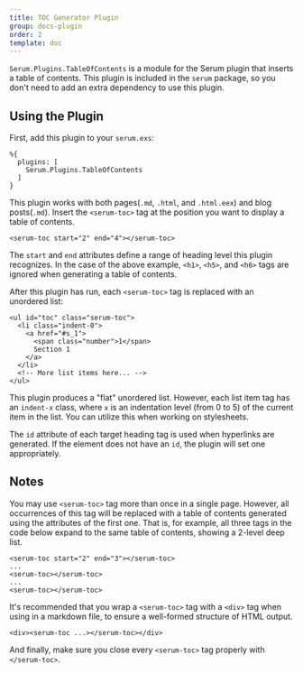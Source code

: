 ```yaml
---
title: TOC Generator Plugin
group: docs-plugin
order: 2
template: doc
---
```


`Serum.Plugins.TableOfContents` is a module for the Serum plugin that inserts a
table of contents. This plugin is included in the `serum` package, so you don't
need to add an extra dependency to use this plugin.

## Using the Plugin

First, add this plugin to your `serum.exs`:

```lang-elixir
%{
  plugins: [
    Serum.Plugins.TableOfContents
  ]
}
```

This plugin works with both pages(`.md`, `.html`, and `.html.eex`) and blog
posts(`.md`). Insert the `<serum-toc>` tag at the position you want to
display a table of contents.

```lang-markup
<serum-toc start="2" end="4"></serum-toc>
```

The `start` and `end` attributes define a range of heading level this plugin
recognizes. In the case of the above example, `<h1>`, `<h5>`, and `<h6>` tags
are ignored when generating a table of contents.

After this plugin has run, each `<serum-toc>` tag is replaced with an
unordered list:

```lang-markup
<ul id="toc" class="serum-toc">
  <li class="indent-0">
    <a href="#s_1">
      <span class="number">1</span>
      Section 1
    </a>
  </li>
  <!-- More list items here... -->
</ul>
```

This plugin produces a "flat" unordered list. However, each list item tag has
an `indent-x` class, where `x` is an indentation level (from 0 to 5) of the
current item in the list. You can utilize this when working on stylesheets.

The `id` attribute of each target heading tag is used when hyperlinks are
generated. If the element does not have an `id`, the plugin will set one
appropriately.

## Notes

You may use `<serum-toc>` tag more than once in a single page. However, all
occurrences of this tag will be replaced with a table of contents generated
using the attributes of the first one. That is, for example, all three tags
in the code below expand to the same table of contents, showing a 2-level
deep list.

```lang-markup
<serum-toc start="2" end="3"></serum-toc>
...
<serum-toc></serum-toc>
...
<serum-toc></serum-toc>
```

It's recommended that you wrap a `<serum-toc>` tag with a `<div>` tag when
using in a markdown file, to ensure a well-formed structure of HTML output.

```lang-markup
<div><serum-toc ...></serum-toc></div>
```

And finally, make sure you close every `<serum-toc>` tag properly
with `</serum-toc>`.
